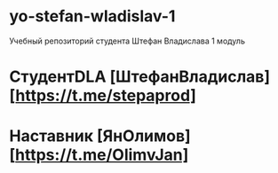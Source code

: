 # yo-stefan-wladislav-1
Учебный репозиторий студента Штефан Владислава 1 модуль

# СтудентDLA [ШтефанВладислав] [https://t.me/stepaprod]
# Наставник [ЯнОлимов] [https://t.me/OlimvJan]